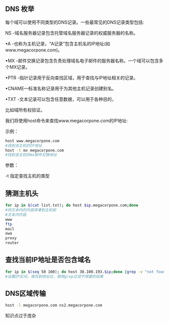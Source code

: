 ## DNS 枚举

每个域可以使用不同类型的DNS记录。一些最常见的DNS记录类型包括:

NS -域名服务器记录包含托管域名服务器记录的权威服务器的名称。

•A -也称为主机记录，“A记录”包含主机名的IP地址(如www.megacorpone.com)。

•MX -邮件交换记录包含负责处理域名电子邮件的服务器名称。一个域可以包含多个MX记录。

•PTR -指针记录用于反向查找区域，用于查找与IP地址相关的记录。

•CNAME—标准名称记录用于为其他主机记录创建别名。

•TXT -文本记录可以包含任意数据，可以用于各种目的，

比如域所有权验证。

我们将使用host命令来查找www.megacorpone.com的IP地址:

示例：

```bash
host www.megacorpone.com
#找到该主机的IP地址
host -t mx megacorpone.com
#找到该主机的mx邮件交换地址

```

参数：

-t 指定查找主机的类型

## 猜测主机头

```bash
for ip in $(cat list.txt); do host $ip.megacorpone.com;done
#将文本内的内容拼凑到主机前
#文本内内容
www
ftp
mail
owa
proxy
router
```

## 查找当前IP地址是否包含域名

```bash
for ip in $(seq 50 100); do host 38.100.193.$ip;done |grep -v "not found"
#设置IP区间，填充到地址位，使用grep过滤不想要的结果
```

## DNS区域传输

```bash
host -l megacorpone.com ns2.megacorpone.com
```

知识点过于庞杂